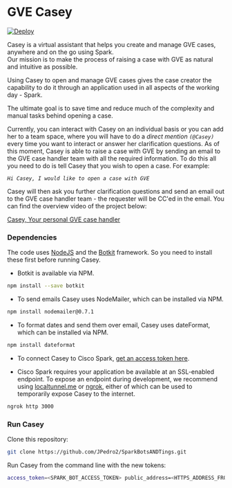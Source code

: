 # GVE Casey

[![Deploy](https://www.herokucdn.com/deploy/button.png)](https://heroku.com/deploy)

Casey is a virtual assistant that helps you create and manage GVE cases, anywhere and on the go using Spark.<br/>
Our mission is to make the process of raising a case with GVE as natural and intuitive as possible.<br/>

Using Casey to open and manage GVE cases gives the case creator the capability to do it through an application 
used in all aspects of the working day - Spark. <br/>

The ultimate goal is to save time and reduce much of the complexity and manual tasks behind opening a case. <br/>

Currently, you can interact with Casey on an individual basis or you can add her to a team space,
where you will have to do a _direct mention `(@Casey)`_ every time you want to interact or answer her clarification
questions.
As of this moment, Casey is able to raise a case with GVE by sending an email to the GVE case handler
team with all the required information.
To do this all you need to do is tell Casey that you wish to open a case. For example: <br/>

_`Hi Casey, I would like to open a case with GVE`_

Casey will then ask you further clarification questions and send an email out to the GVE case handler team - the requester will be CC'ed in the email.
You can find the overview video of the project below:

[Casey, Your personal GVE case handler](https://cisco.box.com/s/tb457pgi9zo3025r5glyq9c881mrrv8a)


### Dependencies
The code uses [NodeJS](https://nodejs.org/en/) and the [Botkit](https://github.com/howdyai/botkit) framework. 
So you need to install these first before running Casey. <br/>

* Botkit is available via NPM.

```bash
npm install --save botkit
```

* To send emails Casey uses NodeMailer, which can be installed via NPM. 

```bash
npm install nodemailer@0.7.1
```
* To format dates and send them over email, Casey uses dateFormat, which can be installed via NPM. 

```bash
npm install dateformat
```

* To connect Casey to Cisco Spark, [get an access token here](https://developer.ciscospark.com/add-bot.html).

* Cisco Spark requires your application be available at an SSL-enabled endpoint. To expose an endpoint during development, we recommend using [localtunnel.me](http://localtunnel.me) or [ngrok](http://ngrok.io), either of which can be used to temporarily expose Casey to the internet.

```bash
ngrok http 3000
```

### Run Casey
Clone this repository:

```bash
git clone https://github.com/JPedro2/SparkBotsANDTings.git
```

Run Casey from the command line with the new tokens:

```bash
access_token=<SPARK_BOT_ACCESS_TOKEN> public_address=<HTTPS_ADDRESS_FROM_NGROK_OR_OTHER> node bot.js
```



